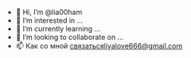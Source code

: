 - 👋 Hi, I’m @lia00ham
- 👀 I’m interested in ...
- 🌱 I’m currently learning ...
- 💞️ I’m looking to collaborate on ...
- 📫 Как со мной связатьсяliyalove666@gmail.com

<!---
lia00ham/lia00ham is a ✨ special ✨ repository because its `README.md` (this file) appears on your GitHub profile.
You can click the Preview link to take a look at your changes.
--->
